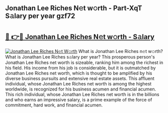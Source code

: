 ## Jonathan Lee Riches N𝚎t w𝚘rth - Part-XqT S𝚊lary per year gzf72

# <h2><a href="http://gc3q51.nevu.top/?p=Jonathan+Lee+Riches">🔗 👉🔴 Jonathan Lee Riches N𝚎t w𝚘rth - S𝚊lary</a></h2>

[![Jonathan Lee Riches N𝚎t W𝚘rth](https://i.imgur.com/Oavwk0R.jpeg)](http://gc3q51.nevu.top/?p=Jonathan+Lee+Riches)
What is Jonathan Lee Riches n𝚎t w𝚘rth? What is Jonathan Lee Riches s𝚊lary per year?
This prosperous person's Jonathan Lee Riches net worth is sizeable, ranking him among the richest in his field. His income from his job is considerable, but it is outmatched by Jonathan Lee Riches net worth, which is thought to be amplified by his diverse business pursuits and extensive real estate assets. This affluent individual, whose Jonathan Lee Riches net worth is among the highest worldwide, is recognized for his business acumen and financial acumen. This rich individual, whose Jonathan Lee Riches net worth is in the billions and who earns an impressive salary, is a prime example of the force of commitment, hard work, and financial acumen.
